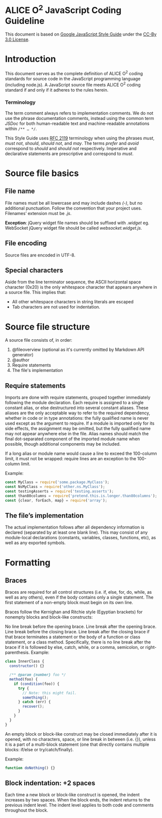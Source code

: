 # ALICE O<sup>2</sup> JavaScript Coding Guideline

This document is based on [Google JavaScript Style Guide](https://google.github.io/styleguide/jsguide.html) under the [CC-By 3.0 License](https://creativecommons.org/licenses/by/3.0/deed.en_US). 

# Introduction
This document serves as the complete definition of ALICE O<sup>2</sup> coding standards for source code in the JavaScript programming language (including node.js). A JavaScript source file meets ALICE O<sup>2</sup> coding standard if and only if it adheres to the rules herein.

### Terminology
The term comment always refers to implementation comments. We do not use the phrase documentation comments, instead using the common term *JSDoc* for both human-readable text and machine-readable annotations within ```/** … */```.

This Style Guide uses [RFC 2119](https://www.ietf.org/rfc/rfc2119.txt) terminology when using the phrases *must*, *must not*, *should*, *should not*, and *may*. The terms *prefer* and *avoid* correspond to *should* and *should not* respectively. Imperative and declarative statements are prescriptive and correspond to *must*.

# Source file basics

## File name
File names must be all lowercase and may include dashes *(-)*, but no additional punctuation. Follow the convention that your project uses. Filenames’ extension must be *.js*.

**Exception**: jQuery widget file names should be suffixed with *.widget* eg. WebSocket jQuery widget file should be called *websocket.widget.js*.

## File encoding
Source files are encoded in UTF-8.

## Special characters
Aside from the line terminator sequence, the ASCII horizontal space character (0x20) is the only whitespace character that appears anywhere in a source file. This implies that:

 * All other whitespace characters in string literals are escaped
 * Tab characters are not used for indentation.

# Source file structure
A source file consists of, in order:

1. @fileoverview (optional as it's currently omitted by Markdown API generator)
2. @author
2. Require statements
3. The file's implementation

## Require statements
Imports are done with require statements, grouped together immediately following the module declaration. Each require is assigned to a single constant alias, or else destructured into several constant aliases. These aliases are the only acceptable way to refer to the required dependency, whether in code or in type annotations: the fully qualified name is never used except as the argument to require. If a module is imported only for its side effects, the assignment may be omitted, but the fully qualified name may not appear anywhere else in the file. Alias names should match the final dot-separated component of the imported module name when possible, though additional components may be included.

If a long alias or module name would cause a line to exceed the 100-column limit, it must not be wrapped: require lines are an exception to the 100-column limit.

Example:
```javascript
const MyClass = require('some.package.MyClass');
const NsMyClass = require('other.ns.MyClass');
const testingAsserts = require('testing.asserts');
const than80columns = require('pretend.this.is.longer.than80columns');
const {clear, forEach, map} = require('array');
```
## The file’s implementation
The actual implementation follows after all dependency information is declared (separated by at least one blank line).
This may consist of any module-local declarations (constants, variables, classes, functions, etc), as well as any exported symbols.

# Formatting

## Braces
Braces are required for all control structures (i.e. if, else, for, do, while, as well as any others), even if the body contains only a single statement. The first statement of a non-empty block must begin on its own line.

Braces follow the Kernighan and Ritchie style (Egyptian brackets) for nonempty blocks and block-like constructs:

No line break before the opening brace.
Line break after the opening brace.
Line break before the closing brace.
Line break after the closing brace if that brace terminates a statement or the body of a function or class statement, or a class method. Specifically, there is no line break after the brace if it is followed by else, catch, while, or a comma, semicolon, or right-parenthesis.
Example:
```javascript
class InnerClass {
  constructor() {}

  /** @param {number} foo */
  method(foo) {
    if (condition(foo)) {
      try {
        // Note: this might fail.
        something();
      } catch (err) {
        recover();
      }
    }
  }
}
```

An empty block or block-like construct may be closed immediately after it is opened, with no characters, space, or line break in between (i.e. {}), unless it is a part of a multi-block statement (one that directly contains multiple blocks: if/else or try/catch/finally).

Example:
```javascript
function doNothing() {}
```

## Block indentation: +2 spaces
Each time a new block or block-like construct is opened, the indent increases by two spaces. When the block ends, the indent returns to the previous indent level. The indent level applies to both code and comments throughout the block.
